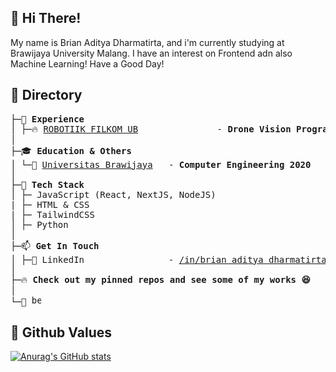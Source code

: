 ## 👋 Hi There!

My name is Brian Aditya Dharmatirta, and i'm currently studying at Brawijaya University Malang. I have an interest on Frontend adn also Machine Learning!
Have a Good Day!

## 📂 Directory
<pre>
├─💼 <b>Experience</b>
│ ├─🔥 <a href="">ROBOTIIK FILKOM UB</a>               - <b>Drone Vision Programmer</b>
│
├─🎓 <b>Education & Others</b>
│ └─🏫 <a href="https://ub.ac.id">Universitas Brawijaya</a>   - <b>Computer Engineering 2020</b>
│
├─🌟 <b>Tech Stack</b>
│ ├─ JavaScript (React, NextJS, NodeJS)
| ├─ HTML & CSS
| ├─ TailwindCSS
│ ├─ Python
│
├─📫 <b>Get In Touch</b>
│ ├─🛄 LinkedIn                - <a href="https://www.linkedin.com/in/brian-aditya-dharmatirta/">/in/brian aditya dharmatirta</a>
│ 
├─🔥 <b>Check out my pinned repos and see some of my works 😆</b>
│ 
└─👀 <img height="15px" src="https://komarev.com/ghpvc/?username=Briiad" alt="berian">
</pre>

## 🌱 Github Values

[![Anurag's GitHub stats](https://github-readme-stats.vercel.app/api?username=Briiad&theme=radical&line_height=40)](https://github.com/anuraghazra/github-readme-stats)

<!--
**Briiad/Briiad** is a ✨ _special_ ✨ repository because its `README.md` (this file) appears on your GitHub profile.
Here are some ideas to get you started:
- 🔭 I’m currently working on ...
- 🌱 I’m currently learning ...
- 👯 I’m looking to collaborate on ...
- 🤔 I’m looking for help with ...
- 💬 Ask me about ...
- 📫 How to reach me: ...
- 😄 Pronouns: ...
- ⚡ Fun fact: ...
-->

